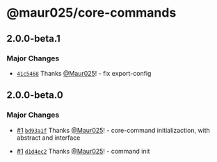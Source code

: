 # @maur025/core-commands

## 2.0.0-beta.1

### Major Changes

- [`41c5468`](https://github.com/Maur025/app-core-monorepo/commit/41c5468f82ad45776de4f9d3731b94a5482d3525) Thanks [@Maur025](https://github.com/Maur025)! - fix export-config

## 2.0.0-beta.0

### Major Changes

- [#1](https://github.com/Maur025/app-core-monorepo/pull/1) [`bd93a1f`](https://github.com/Maur025/app-core-monorepo/commit/bd93a1f3cd7914de12b5e542341c214e94933fee) Thanks [@Maur025](https://github.com/Maur025)! - core-command initializaction, with abstract and interface

- [#1](https://github.com/Maur025/app-core-monorepo/pull/1) [`d1d4ec2`](https://github.com/Maur025/app-core-monorepo/commit/d1d4ec2b5104b8a378e4fc71976413c6c4e07f84) Thanks [@Maur025](https://github.com/Maur025)! - command init
